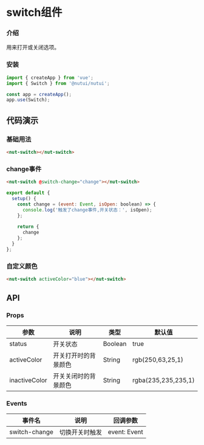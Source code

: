 #  switch组件

### 介绍

用来打开或关闭选项。

### 安装

``` javascript
import { createApp } from 'vue';
import { Switch } from '@nutui/nutui';

const app = createApp();
app.use(Switch);

```

## 代码演示

### 基础用法

``` html
<nut-switch></nut-switch>
```

### change事件

``` html
<nut-switch @switch-change="change"></nut-switch>
```

``` javascript
export default {
  setup() {
    const change = (event: Event, isOpen: boolean) => {
      console.log('触发了change事件,开关状态：', isOpen);
    };
    
    return {
      change
    };
  }
};
```

### 自定义颜色

``` html
<nut-switch activeColor="blue"></nut-switch>
```

## API

### Props

| 参数         | 说明                             | 类型   | 默认值           |
|--------------|----------------------------------|--------|------------------|
| status         | 开关状态               | Boolean | true |
| activeColor        | 开关打开时的背景颜色  | String | rgb(250,63,25,1)                |
| inactiveColor         | 开关关闭时的背景颜色 | String | rgba(235,235,235,1)         |


### Events

| 事件名 | 说明           | 回调参数     |
|--------|----------------|--------------|
| switch-change  | 切换开关时触发 | event: Event |
    